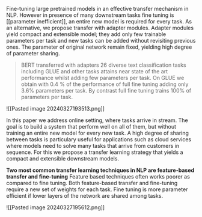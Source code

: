 
Fine-tuning large pretrained models in an effective transfer mechanism in NLP. However in presence of many downstream tasks fine tuning is [[parameter inefficient]], an entire new model is required for every task. As an alternative, we propose transfer with adapter modules. Adapter modules yield compact and extensible model; they add only few trainable parameters per task and new tasks can be added without revisiting previous ones. The parameter of original network remain fixed, yielding high degree of parameter sharing.

> BERT transferred with adapters 26 diverse text classification tasks including GLUE and other tasks attains near state of the art performance whilst adding few parameters per task. On GLUE we obtain with 0.4 % of the performance of full fine tuning adding only 3.6% parameters per task. By contrast full fine tuning trains 100% of parameters per task.

![[Pasted image 20240327193513.png]]

In this paper we address online setting, where tasks arrive in stream. The goal is to build a system that perform well on all of them, but without training an entire new model for every new task. A high degree of sharing between tasks is particulary useful for applications such as cloud services where models need to solve many tasks that arrive from customers in sequence. For this we propose a transfer learning strategy that yields a compact and extensible downstream models.

**Two most common transfer learning techniques in NLP are feature-based transfer and fine-tuning**
Feature based techniques often works poorer as compared to fine tuning. Both feature-based transfer and fine-tuning require a new set of weights for each task. Fine tuning is more parameter efficient if lower layers of the network are shared among tasks.

![[Pasted image 20240327195612.png]]

